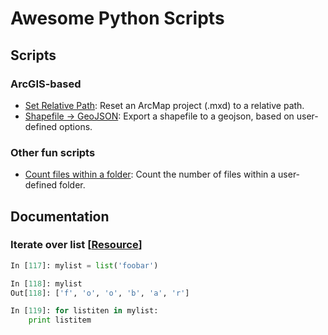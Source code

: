 # Awesome Python Scripts

## Scripts

### ArcGIS-based
* [Set Relative Path](scripts/setRelativePaths.py): Reset an ArcMap project (.mxd) to a relative path.
* [Shapefile → GeoJSON](scripts/shp2Json.py): Export a shapefile to a geojson, based on user-defined options.

### Other fun scripts
* [Count files within a folder](scripts/fileChecker.py): Count the number of files within a user-defined folder.


## Documentation

### Iterate over list [[Resource](https://stackoverflow.com/questions/14532875/creating-for-loop-list-length)]  
```python
In [117]: mylist = list('foobar')

In [118]: mylist
Out[118]: ['f', 'o', 'o', 'b', 'a', 'r']

In [119]: for listiten in mylist:
    print listitem
```  
